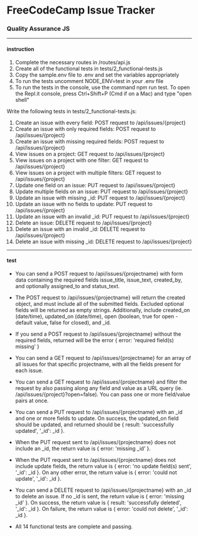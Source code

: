 # FreeCodeCamp Issue Tracker
### Quality Assurance  JS
___
#### instruction

1. Complete the necessary routes in /routes/api.js
2. Create all of the functional tests in tests/2_functional-tests.js
3. Copy the sample.env file to .env and set the variables appropriately
4. To run the tests uncomment NODE_ENV=test in your .env file
5. To run the tests in the console, use the command npm run test. To open the Repl.it console, press Ctrl+Shift+P (Cmd if on a Mac) and type "open shell"

Write the following tests in tests/2_functional-tests.js:

1. Create an issue with every field: POST request to /api/issues/{project}
2. Create an issue with only required fields: POST request to /api/issues/{project}
3. Create an issue with missing required fields: POST request to /api/issues/{project}
4. View issues on a project: GET request to /api/issues/{project}
5. View issues on a project with one filter: GET request to /api/issues/{project}
6. View issues on a project with multiple filters: GET request to /api/issues/{project}
7. Update one field on an issue: PUT request to /api/issues/{project}
8. Update multiple fields on an issue: PUT request to /api/issues/{project}
9. Update an issue with missing _id: PUT request to /api/issues/{project}
10. Update an issue with no fields to update: PUT request to /api/issues/{project}
11. Update an issue with an invalid _id: PUT request to /api/issues/{project}
12. Delete an issue: DELETE request to /api/issues/{project}
13. Delete an issue with an invalid _id: DELETE request to /api/issues/{project}
14. Delete an issue with missing _id: DELETE request to /api/issues/{project}

___
#### test

- You can send a POST request to /api/issues/{projectname} with form data containing the required fields issue_title, issue_text, created_by, and optionally assigned_to and status_text.

- The POST request to /api/issues/{projectname} will return the created object, and must include all of the submitted fields. Excluded optional fields will be returned as empty strings. Additionally, include created_on (date/time), updated_on (date/time), open (boolean, true for open - default value, false for closed), and _id.

- If you send a POST request to /api/issues/{projectname} without the required fields, returned will be the error { error: 'required field(s) missing' }

- You can send a GET request to /api/issues/{projectname} for an array of all issues for that specific projectname, with all the fields present for each issue.

- You can send a GET request to /api/issues/{projectname} and filter the request by also passing along any field and value as a URL query (ie. /api/issues/{project}?open=false). You can pass one or more field/value pairs at once.

- You can send a PUT request to /api/issues/{projectname} with an _id and one or more fields to update. On success, the updated_on field should be updated, and returned should be {  result: 'successfully updated', '_id': _id }.

- When the PUT request sent to /api/issues/{projectname} does not include an _id, the return value is { error: 'missing _id' }.

- When the PUT request sent to /api/issues/{projectname} does not include update fields, the return value is { error: 'no update field(s) sent', '_id': _id }. On any other error, the return value is { error: 'could not update', '_id': _id }.

- You can send a DELETE request to /api/issues/{projectname} with an _id to delete an issue. If no _id is sent, the return value is { error: 'missing _id' }. On success, the return value is { result: 'successfully deleted', '_id': _id }. On failure, the return value is { error: 'could not delete', '_id': _id }.

- All 14 functional tests are complete and passing.



